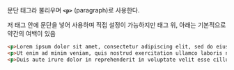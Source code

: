 문단 태그라 불리우며 **`<p>`** (paragraph)로 사용한다.

저 태그 안에 문단을 넣어 사용하며 직접 설정이 가능하지만 태그 위, 아래는 기본적으로 약간의 여백이 있음

```html
<p>Lorem ipsum dolor sit amet, consectetur adipiscing elit, sed do eiusmod tempor incididunt ut labore et dolore magna aliqua.</p>
<p>Ut enim ad minim veniam, quis nostrud exercitation ullamco laboris nisi ut aliquip ex ea commodo consequat.</p>
<p>Duis aute irure dolor in reprehenderit in voluptate velit esse cillum dolore eu fugiat nulla pariatur. Excepteur sint occaecat cupidatat non proident, sunt in culpa qui officia deserunt mollit anim id est laborum.</p>
```
